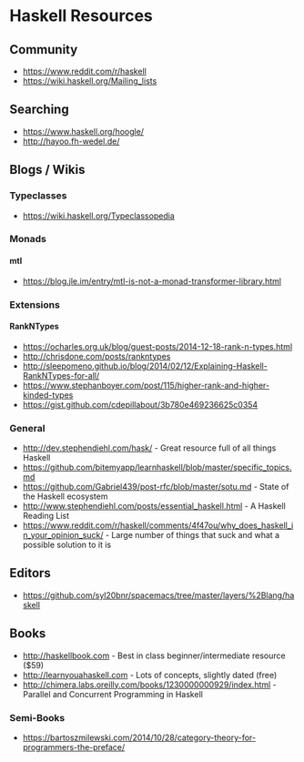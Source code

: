 # Haskell Resources

## Community

* https://www.reddit.com/r/haskell
* https://wiki.haskell.org/Mailing_lists

## Searching

* https://www.haskell.org/hoogle/
* http://hayoo.fh-wedel.de/

## Blogs / Wikis

### Typeclasses

* https://wiki.haskell.org/Typeclassopedia

### Monads

#### mtl

* https://blog.jle.im/entry/mtl-is-not-a-monad-transformer-library.html

### Extensions

#### RankNTypes

* https://ocharles.org.uk/blog/guest-posts/2014-12-18-rank-n-types.html
* http://chrisdone.com/posts/rankntypes
* http://sleepomeno.github.io/blog/2014/02/12/Explaining-Haskell-RankNTypes-for-all/
* https://www.stephanboyer.com/post/115/higher-rank-and-higher-kinded-types
* https://gist.github.com/cdepillabout/3b780e469236625c0354

### General

* http://dev.stephendiehl.com/hask/ - Great resource full of all things Haskell
* https://github.com/bitemyapp/learnhaskell/blob/master/specific_topics.md
* https://github.com/Gabriel439/post-rfc/blob/master/sotu.md - State of the Haskell ecosystem
* http://www.stephendiehl.com/posts/essential_haskell.html - A Haskell Reading List
* https://www.reddit.com/r/haskell/comments/4f47ou/why_does_haskell_in_your_opinion_suck/ - Large number of things that suck and what a possible solution to it is

## Editors

* https://github.com/syl20bnr/spacemacs/tree/master/layers/%2Blang/haskell

## Books

* http://haskellbook.com - Best in class beginner/intermediate resource ($59)
* http://learnyouahaskell.com - Lots of concepts, slightly dated (free)
* http://chimera.labs.oreilly.com/books/1230000000929/index.html - Parallel and Concurrent Programming in Haskell

### Semi-Books

* https://bartoszmilewski.com/2014/10/28/category-theory-for-programmers-the-preface/
